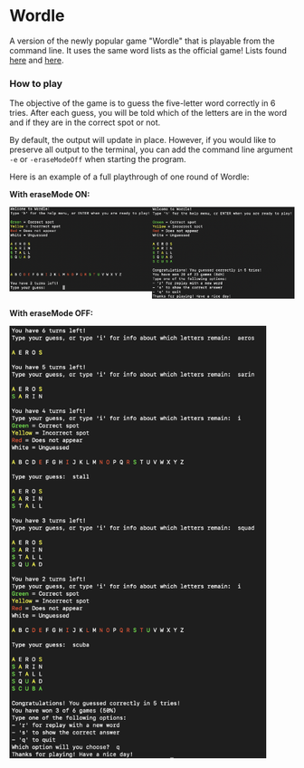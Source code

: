 # Wordle
A version of the newly popular game "Wordle" that is playable 
from the command line. It uses the same word lists as the 
official game! Lists found [here](https://gist.github.com/cfreshman/cdcdf777450c5b5301e439061d29694c) 
and [here](https://gist.github.com/cfreshman/a03ef2cba789d8cf00c08f767e0fad7b).

### How to play  
The objective of the game is to guess the five-letter word 
correctly in 6 tries. After each guess, you will be told 
which of the letters are in the word and if they are in the 
correct spot or not. 

By default, the output will update in place. However, if you 
would like to preserve all output to the terminal, you can 
add the command line argument `-e` or `-eraseModeOff` when 
starting the program.

Here is an example of a full playthrough of one round of 
Wordle:

**With eraseMode ON:**

<img src="https://github.com/k-gerner/Wordle-Command-Line/blob/main/Images/duringPlay_eraseModeOn.png" alt = "during the game" width="50%" align = "left">
<img src="https://github.com/k-gerner/Wordle-Command-Line/blob/main/Images/gameOver_eraseModeOn.png" alt = "end of the game" width="50%">  

**With eraseMode OFF:**

<img src="https://github.com/k-gerner/Wordle-Command-Line/blob/main/Images/sampleGamePlaythrough_eraseModeOff.png" alt = "playthrough on terminal" width="90%" align = "left"> 
